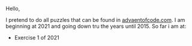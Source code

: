 Hello, 

I pretend to do all puzzles that can be found in [advaentofcode.com](https://adventofcode.com). 
I am beginning at 2021 and going down tru the years until 2015. 
So far i am at: 
- Exercise 1 of 2021
